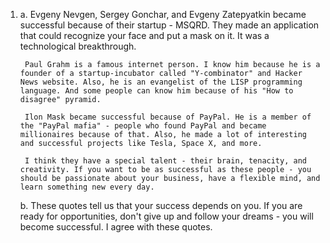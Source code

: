 1.
    a. 
        Evgeny Nevgen, Sergey Gonchar, and Evgeny Zatepyatkin became successful because of their startup - MSQRD. They made an application that could recognize your face and put a mask on it. It was a technological breakthrough.

        Paul Grahm is a famous internet person. I know him because he is a founder of a startup-incubator called "Y-combinator" and Hacker News website. Also, he is an evangelist of the LISP programming language. And some people can know him because of his "How to disagree" pyramid.

        Ilon Mask became successful because of PayPal. He is a member of the "PayPal mafia" - people who found PayPal and became millionaires because of that. Also, he made a lot of interesting and successful projects like Tesla, Space X, and more.

        I think they have a special talent - their brain, tenacity, and creativity. If you want to be as successful as these people - you should be passionate about your business, have a flexible mind, and learn something new every day.

    b.
        These quotes tell us that your success depends on you. If you are ready for opportunities, don't give up and follow your dreams - you will become successful. I agree with these quotes.


